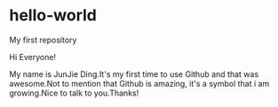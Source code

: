 # hello-world
My first repository

Hi Everyone!

  My name is JunJie Ding.It's my first time to use Github and that was awesome.Not to mention that Github is amazing,
it's a symbol that i am growing.Nice to talk to you.Thanks!
